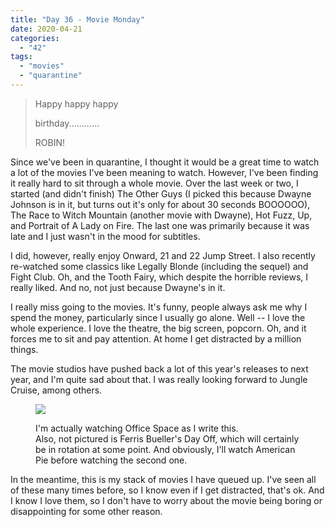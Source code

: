 ```yaml
---
title: "Day 36 - Movie Monday"
date: 2020-04-21
categories: 
  - "42"
tags: 
  - "movies"
  - "quarantine"
---
```


> Happy happy happy
> 
> birthday............
> 
> ROBIN!

Since we've been in quarantine, I thought it would be a great time to watch a lot of the movies I've been meaning to watch. However, I've been finding it really hard to sit through a whole movie. Over the last week or two, I started (and didn't finish) The Other Guys (I picked this because Dwayne Johnson is in it, but turns out it's only for about 30 seconds BOOOOOO), The Race to Witch Mountain (another movie with Dwayne), Hot Fuzz, Up, and Portrait of A Lady on Fire. The last one was primarily because it was late and I just wasn't in the mood for subtitles.

I did, however, really enjoy Onward, 21 and 22 Jump Street. I also recently re-watched some classics like Legally Blonde (including the sequel) and Fight Club. Oh, and the Tooth Fairy, which despite the horrible reviews, I really liked. And no, not just because Dwayne's in it.

I really miss going to the movies. It's funny, people always ask me why I spend the money, particularly since I usually go alone. Well -- I love the whole experience. I love the theatre, the big screen, popcorn. Oh, and it forces me to sit and pay attention. At home I get distracted by a million things.

The movie studios have pushed back a lot of this year's releases to next year, and I'm quite sad about that. I was really looking forward to Jungle Cruise, among others.

<figure>

![](images/IMG_3781-scaled.jpg?fit=660%2C880)

<figcaption>

I'm actually watching Office Space as I write this.  
Also, not pictured is Ferris Bueller's Day Off, which will certainly be in rotation at some point. And obviously, I'll watch American Pie before watching the second one.

</figcaption>

</figure>

In the meantime, this is my stack of movies I have queued up. I've seen all of these many times before, so I know even if I get distracted, that's ok. And I know I love them, so I don't have to worry about the movie being boring or disappointing for some other reason.
